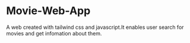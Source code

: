 # Movie-Web-App
A web created with tailwind css and javascript.It enables user search for movies and get infomation about them.
